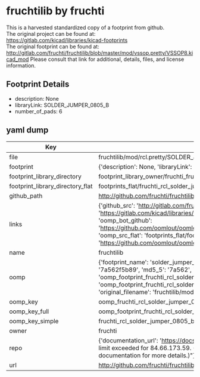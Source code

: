 # fruchtilib by fruchti  
This is a harvested standardized copy of a footprint from github.  
The original project can be found at:  
https://gitlab.com/kicad/libraries/kicad-footprints  
The original footprint can be found at:
http://gitlab.com/fruchti/fruchtilib/blob/master/mod/vssop.pretty/VSSOP8.kicad_mod
Please consult that link for additional, details, files, and license information.  
## Footprint Details
* description: None  
* libraryLink: SOLDER_JUMPER_0805_B  
* number_of_pads: 6  
## yaml dump  
| Key | Value |  
| --- | --- |  
| file | fruchtilib/mod/rcl.pretty/SOLDER_JUMPER_0805_B.kicad_mod |  
| footprint | {'description': None, 'libraryLink': 'SOLDER_JUMPER_0805_B', 'number_of_pads': 6} |  
| footprint_library_directory | footprint_library_owner/fruchti_fruchtilib |  
| footprint_library_directory_flat | footprints_flat/fruchti_rcl_solder_jumper_0805_b/working |  
| github_path | http://github.com/fruchti/fruchtilib/blob/master/mod/rcl.pretty/SOLDER_JUMPER_0805_B.kicad_mod |  
| links | {'github_src': 'http://gitlab.com/fruchti/fruchtilib/blob/master/mod/vssop.pretty/VSSOP8.kicad_mod', 'github_src_repo': 'https://gitlab.com/kicad/libraries/kicad-footprints', 'oomp_bot': 'footprints/fruchti_rcl_solder_jumper_0805_b/working', 'oomp_bot_github': 'https://github.com/oomlout/oomlout_oomp_footprint_bot/tree/main/footprints/fruchti_rcl_solder_jumper_0805_b/working', 'oomp_src_flat': 'footprints_flat/footprints_flat/fruchti_rcl_solder_jumper_0805_b/working', 'oomp_src_flat_github': 'https://github.com/oomlout/oomlout_oomp_footprint_src/tree/main/footprints_flat/fruchti_rcl_solder_jumper_0805_b/working'} |  
| name | fruchtilib |  
| oomp | {'footprint_name': 'solder_jumper_0805_b', 'library_name': 'rcl', 'md5': '7a562f5b89ec401c3148b3b2ae724809', 'md5_10': '7a562f5b89', 'md5_5': '7a562', 'md5_6': '7a562f', 'oomp_key': 'oomp_fruchti_rcl_solder_jumper_0805_b', 'oomp_key_extra': 'oomp_footprint_fruchti_rcl_solder_jumper_0805_b', 'oomp_key_full': 'oomp_footprint_fruchti_rcl_solder_jumper_0805_b_7a562f', 'oomp_key_simple': 'fruchti_rcl_solder_jumper_0805_b', 'original_filename': 'fruchtilib/mod/rcl.pretty/SOLDER_JUMPER_0805_B.kicad_mod', 'owner_name': 'fruchti'} |  
| oomp_key | oomp_fruchti_rcl_solder_jumper_0805_b |  
| oomp_key_full | oomp_footprint_fruchti_rcl_solder_jumper_0805_b |  
| oomp_key_simple | fruchti_rcl_solder_jumper_0805_b |  
| owner | fruchti |  
| repo | {'documentation_url': 'https://docs.github.com/rest/overview/resources-in-the-rest-api#rate-limiting', 'message': "API rate limit exceeded for 84.66.173.59. (But here's the good news: Authenticated requests get a higher rate limit. Check out the documentation for more details.)"} |  
| url | http://github.com/fruchti/fruchtilib |  

